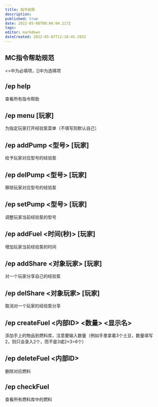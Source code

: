 ```yaml
---
title: 指令权限
description: 
published: true
date: 2022-05-08T00:04:04.217Z
tags: 
editor: markdown
dateCreated: 2022-05-07T12:10:45.293Z
---
```


## MC指令帮助规范
<>中为必填项，[]中为选填项
## /ep help 
查看所有指令帮助
## /ep menu [玩家] 
为指定玩家打开经验泵菜单（不填写则默认自己）
## /ep addPump <型号> [玩家] 
给予玩家对应型号的经验泵
## /ep delPump <型号> [玩家] 
移除玩家对应型号的经验泵
## /ep setPump <型号> [玩家] 
调整玩家当前经验泵的型号
## /ep addFuel <时间(秒)> [玩家] 
增加玩家当前经验泵的时间
## /ep addShare <对象玩家> [玩家] 
对一个玩家分享自己的经验泵
## /ep delShare <对象玩家> [玩家] 
取消对一个玩家的经验泵分享
## /ep createFuel <内部ID> <数量> <显示名> 
添加手上的物品到燃料库，注意要输入数量（例如手里拿着3个土豆，数量填写2，则只会录入2个，而不是3或2×3=6个）
## /ep deleteFuel <内部ID> 
删除对应燃料
## /ep checkFuel 
查看所有燃料库中的燃料